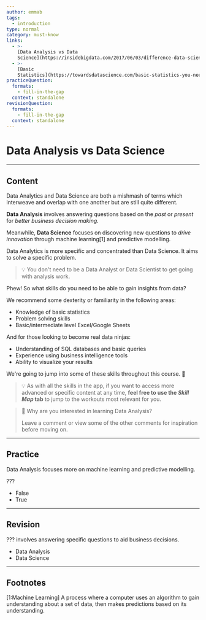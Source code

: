 ```yaml
---
author: emmab
tags:
  - introduction
type: normal
category: must-know
links:
  - >-
    [Data Analysis vs Data
    Science](https://insidebigdata.com/2017/06/03/difference-data-science-data-analytics/){website}
  - >-
    [Basic
    Statistics](https://towardsdatascience.com/basic-statistics-you-need-to-know-for-data-science-1fdd290f59b5){website}
practiceQuestion:
  formats:
    - fill-in-the-gap
  context: standalone
revisionQuestion:
  formats:
    - fill-in-the-gap
  context: standalone
---
```


# Data Analysis vs Data Science


---

## Content

Data Analytics and Data Science are both a mishmash of terms which interweave and overlap with one another but are still quite different.

**Data Analysis** involves answering questions based on the *past* or *present* for *better business decision making*. 

Meanwhile, **Data Science** focuses on discovering new questions to *drive innovation* through machine learning[1] and predictive modelling.

Data Analytics is more specific and concentrated than Data Science. It aims to solve a specific problem.

> 💡 You don't need to be a Data Analyst or Data Scientist to get going with analysis work.

Phew! So what skills do you need to be able to gain insights from data?

We recommend some dexterity or familiarity in the following areas:

- Knowledge of basic statistics 
- Problem solving skills
- Basic/intermediate level Excel/Google Sheets

And for those looking to become real data ninjas: 

- Understanding of SQL databases and basic queries
- Experience using business intelligence tools
- Ability to visualize your results

We're going to jump into some of these skills throughout this course. 💪

> 💡 As with all the skills in the app, if you want to access more advanced or specific content at any time, **feel free to use the *Skill Map* tab** to jump to the workouts most relevant for you.

> 💬 Why are you interested in learning Data Analysis?
>
> Leave a comment or view some of the other comments for inspiration before moving on.


---

## Practice

Data Analysis focuses more on machine learning and predictive modelling.

???

- False
- True


---

## Revision

??? involves answering specific questions to aid business decisions.

- Data Analysis
- Data Science


---

## Footnotes

[1:Machine Learning]
A process where a computer uses an algorithm to gain understanding about a set of data, then makes predictions based on its understanding.
